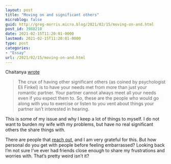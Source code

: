 ```yaml
---
layout: post
title: "Moving on and significant others"
microblog: false
guid: http://greg-morris.micro.blog/2021/02/15/moving-on-and.html
post_id: 3988210
date: 2021-02-15T11:20:01-0000
lastmod: 2021-02-15T11:20:01-0000
type: post
categories:
- "Essay"
url: /2021/02/15/moving-on-and.html
---
```

<!--kg-card-begin: html--><p>Chaitanya <a href="https://chaitanya.page/blog/significant-others">wrote</a></p>
<blockquote><p>
  The crux of having other significant others (as coined by psychologist Eli Finkel) is to have your needs met from more than just your romantic partner. Your partner cannot always meet all your needs even if you expect them to. So, these are the people who would go along with you to exercise or listen to you vent about things your partner isn’t interested in hearing.
</p></blockquote>
<p>This is some of my issue and why I keep a lot of things to myself. I do not want to burden my wife with my problems, but have no real significant others the share things with.</p>
<p>There are people that <a href="https://gr36.com/reaching-out/">reach out</a>, and I am very grateful for this. But how personal do you get with people before feeling embarrassed? Looking back I’m not sure I’ve ever had friends close enough to share my frustrations and worries with. That’s pretty weird isn’t it?</p>
<!--kg-card-end: html-->
